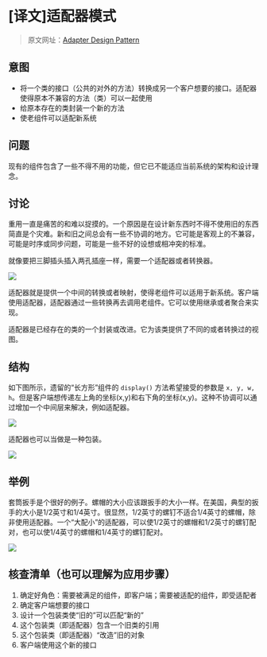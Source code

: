 # [译文]适配器模式

> 原文网址：[Adapter Design Pattern](https://sourcemaking.com/design_patterns/adapter)

## 意图
- 将一个类的接口（公共的对外的方法）转换成另一个客户想要的接口。适配器使得原本不兼容的方法（类）可以一起使用
- 给原本存在的类封装一个新的方法
- 使老组件可以适配新系统

## 问题
现有的组件包含了一些不得不用的功能，但它已不能适应当前系统的架构和设计理念。

## 讨论
重用一直是痛苦的和难以捉摸的。一个原因是在设计新东西时不得不使用旧的东西简直是个灾难。新和旧之间总会有一些不协调的地方。它可能是客观上的不兼容，可能是时序或同步问题，可能是一些不好的设想或相冲突的标准。

就像要把三脚插头插入两孔插座一样，需要一个适配器或者转换器。

![](https://sourcemaking.com/files/v2/content/patterns/Adapter_realexample.png)

适配器就是提供一个中间的转换或者映射，使得老组件可以适用于新系统。客户端使用适配器，适配器通过一些转换再去调用老组件。它可以使用继承或者聚合来实现。

适配器是已经存在的类的一个封装或改进。它为该类提供了不同的或者转换过的视图。

## 结构
如下图所示，遗留的“长方形”组件的 `display()` 方法希望接受的参数是 `x, y, w, h`。但是客户端想传递左上角的坐标(x,y)和右下角的坐标(x,y)。这种不协调可以通过增加一个中间层来解决，例如适配器。

![](https://sourcemaking.com/files/v2/content/patterns/Adapter_1.png)

适配器也可以当做是一种包装。

![](https://sourcemaking.com/files/v2/content/patterns/Adapter.png)

## 举例
套筒扳手是个很好的例子。螺帽的大小应该跟扳手的大小一样。在美国，典型的扳手的大小是1/2英寸和1/4英寸。很显然，1/2英寸的螺钉不适合1/4英寸的螺帽，除非使用适配器。一个“大配小”的适配器，可以使1/2英寸的螺帽和1/2英寸的螺钉配对，也可以使1/4英寸的螺帽和1/4英寸的螺钉配对。

![](https://sourcemaking.com/files/v2/content/patterns/Adapter_example1.png)

## 核查清单（也可以理解为应用步骤）
1. 确定好角色：需要被满足的组件，即客户端；需要被适配的组件，即受适配者
1. 确定客户端想要的接口
2. 设计一个包装类使“旧的”可以匹配“新的”
3. 这个包装类（即适配器）包含一个旧类的引用
4. 这个包装类（即适配器）“改造”旧的对象
5. 客户端使用这个新的接口

